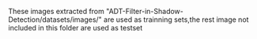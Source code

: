 These images extracted from "ADT-Filter-in-Shadow-Detection/datasets/images/" are used as trainning sets,the rest image not included in this folder are used as testset

